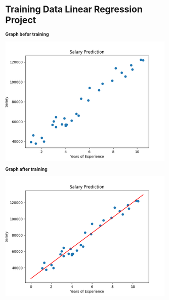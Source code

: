 # Training Data Linear Regression Project

**Graph befor training**

![Graph construction using csv dataset](Figure_1.png)

**Graph after training**

![Graph construction using csv dataset](Figure_2.png)
